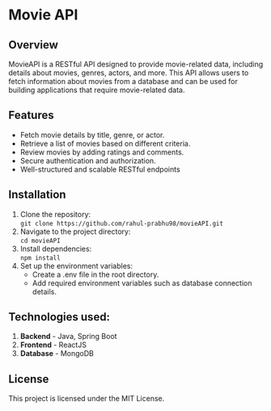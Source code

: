 # Movie API

## Overview
MovieAPI is a RESTful API designed to provide movie-related data, including details about movies, genres, actors, and more. This API allows users to fetch information about movies from a database and can be used for building applications that require movie-related data.

## Features
 - Fetch movie details by title, genre, or actor.
 - Retrieve a list of movies based on different criteria.
 - Review movies by adding ratings and comments.
 - Secure authentication and authorization.
 - Well-structured and scalable RESTful endpoints

## Installation
1. Clone the repository: <br/>
   `git clone https://github.com/rahul-prabhu98/movieAPI.git`
2. Navigate to the project directory: </br>
   `cd movieAPI`
3. Install dependencies: </br>
   `npm install`
4. Set up the environment variables: </br>
      - Create a .env file in the root directory.
      - Add required environment variables such as database connection details.
## Technologies used:
1. **Backend** - Java, Spring Boot
2. **Frontend** - ReactJS
3. **Database** - MongoDB

## License
This project is licensed under the MIT License.

